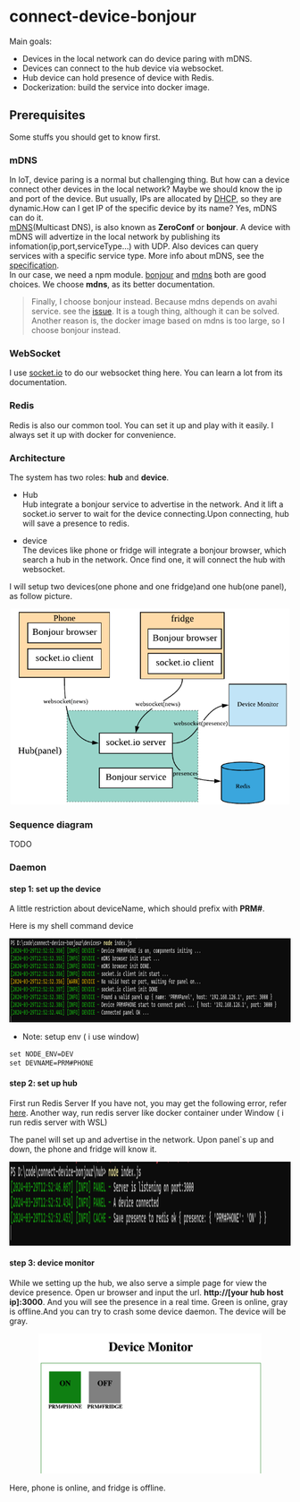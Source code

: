 # connect-device-bonjour
Main goals:

- Devices in the local network can do device paring with mDNS.
- Devices can connect to the hub device via websocket.
- Hub device can hold presence of device with Redis.
- Dockerization: build the service into docker image.

## Prerequisites

Some stuffs you should get to know first.

### mDNS

In IoT, device paring is a normal but challenging thing. But how can a device connect other devices in the local network? Maybe we should know the ip and port of the device. But usually, IPs are allocated by [DHCP](<https://en.wikipedia.org/wiki/DHCP_(disambiguation)>), so they are dynamic.How can I get IP of the specific device by its name? Yes, mDNS can do it.  
[mDNS](https://en.wikipedia.org/wiki/Multicast_DNS)(Multicast DNS), is also known as **ZeroConf** or **bonjour**. A device with mDNS will advertize in the local network by publishing its infomation(ip,port,serviceType...) with UDP. Also devices can query services with a specific service type. More info about mDNS, see the [specification](https://tools.ietf.org/html/rfc6762).  
In our case, we need a npm module. [bonjour](https://github.com/watson/bonjour) and [mdns](https://github.com/agnat/node_mdns) both are good choices. We choose **mdns**, as its better documentation.

> Finally, I choose bonjour instead. Because mdns depends on avahi service. see the [issue](https://github.com/agnat/node_mdns/issues/227). It is a tough thing, although it can be solved. Another reason is, the docker image based on mdns is too large, so I choose bonjour instead.

### WebSocket

I  use [socket.io](https://socket.io/docs/) to do our websocket thing here. You can learn a lot from its documentation.

### Redis

Redis is also our common tool. You can set it up and play with it easily.
I always set it up with docker for convenience.
### Architecture

The system has two roles: **hub** and **device**.

- Hub  
  Hub integrate a bonjour service to advertise in the network. And it lift a socket.io server to wait for the device connecting.Upon connecting, hub will save a presence to redis.

- device  
  The devices like phone or fridge will integrate a bonjour browser, which search a hub in the network. Once find one, it will connect the hub with websocket.

 I will setup two devices(one phone and one fridge)and one hub(one panel), as follow picture.

<div align=center> <img width="500px" height="350px" src="./doc/Achitecture.png"/> </div>



### Sequence diagram

TODO

### Daemon

#### step 1: set up the  device

A little restriction about deviceName, which should prefix with **PRM#**. 

Here is my shell command device 
<div align=left> <img width="800px" height="150px" src="./doc/log_phone.jpg"/> </div>


* Note: setup env ( i use window)

```shell
set NODE_ENV=DEV
set DEVNAME=PRM#PHONE
```

#### step 2: set up hub
First run Redis Server If you have not, you may get the following error, refer  [here](https://github.com/tlaverdure/laravel-echo-server/issues/369). Another way,  run redis server like docker container under Window ( i run redis server with WSL)

The panel will set up and advertise in the network. Upon panel`s up and down, the phone and fridge will know it.

<div align=left> <img width="800px" height="150px" src="./doc/log_hub.jpg"/> </div>

#### step 3: device monitor

While we setting up the hub, we also serve a simple page for view the device presence. Open ur browser and input the url. **http://[your hub host ip]:3000**. And you will see the presence in a real time. Green is online, gray is offline.And you can try to crash some device daemon. The device will be gray.

<div align=center> <img width="400px" height="250px"src="./doc/monitor.png"/> </div>

Here, phone is online, and fridge is offline.